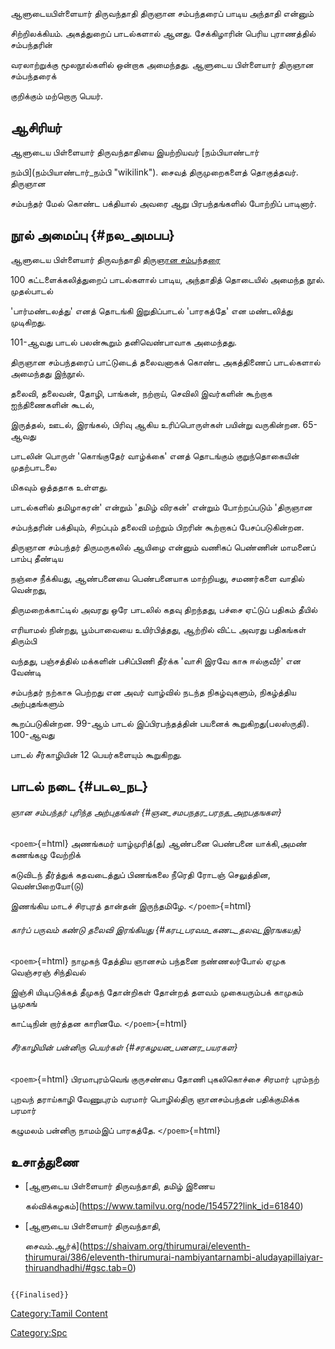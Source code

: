 ஆளுடையபிள்ளையார் திருவந்தாதி திருஞான சம்பந்தரைப் பாடிய அந்தாதி என்னும்
சிற்றிலக்கியம். அகத்துறைப் பாடல்களால் ஆனது. சேக்கிழாரின் பெரிய புராணத்தில் சம்பந்தரின்
வரலாற்றுக்கு மூலநூல்களில் ஒன்றாக அமைந்தது. ஆளுடைய பிள்ளையார் திருஞான சம்பந்தரைக்
குறிக்கும் மற்றொரு பெயர்.

## ஆசிரியர்

ஆளுடைய பிள்ளையார் திருவந்தாதியை இயற்றியவர் [நம்பியாண்டார்
நம்பி](நம்பியாண்டார்_நம்பி "wikilink"). சைவத் திருமுறைகளைத் தொகுத்தவர். திருஞான
சம்பந்தர் மேல் கொண்ட பக்தியால் அவரை ஆறு பிரபந்தங்களில் போற்றிப் பாடினார்.

## நூல் அமைப்பு {#நல_அமபப}

ஆளுடைய பிள்ளையார் திருவந்தாதி [திருஞான சம்பந்தரை](திருஞான_சம்பந்தர் "wikilink")
100 கட்டளைக்கலித்துறைப் பாடல்களால் பாடிய, அந்தாதித் தொடையில் அமைந்த நூல். முதல்பாடல்
\'பார்மண்டலத்து\' எனத் தொடங்கி இறுதிப்பாடல் \'பாரகத்தே\' என மண்டலித்து முடிகிறது.
101-ஆவது பாடல் பலன்கூறும் தனிவெண்பாவாக அமைந்தது.

திருஞான சம்பந்தரைப் பாட்டுடைத் தலைவனாகக் கொண்ட அகத்திணைப் பாடல்களால் அமைந்தது இந்நூல்.
தலைவி, தலைவன், தோழி, பாங்கன், நற்றாய், செவிலி இவர்களின் கூற்றாக ஐந்திணைகளின் கூடல்,
இருத்தல், ஊடல், இரங்கல், பிரிவு ஆகிய உரிப்பொருள்கள் பயின்று வருகின்றன. 65-ஆவது
பாடலின் பொருள் \'கொங்குதேர் வாழ்க்கை\' எனத் தொடங்கும் குறுந்தொகையின் முதற்பாடலை
மிகவும் ஒத்ததாக உள்ளது.

பாடல்களில் தமிழாகரன்\' என்றும் \'தமிழ் விரகன்\' என்றும் போற்றப்படும் \'திருஞான
சம்பந்தரின் பக்தியும், சிறப்பும் தலைவி மற்றும் பிறரின் கூற்றாகப் பேசப்படுகின்றன.
திருஞான சம்பந்தர் திருமருகலில் ஆயிழை என்னும் வணிகப் பெண்ணின் மாமனைப் பாம்பு தீண்டிய
நஞ்சை நீக்கியது, ஆண்பனையை பெண்பனையாக மாற்றியது, சமணர்களை வாதில் வென்றது,
திருமறைக்காட்டில் அவரது ஒரே பாடலில் கதவு திறந்தது, பச்சை ஏட்டுப் பதிகம் தீயில்
எரியாமல் நின்றது, பூம்பாவையை உயிர்பித்தது, ஆற்றில் விட்ட அவரது பதிகங்கள் திரும்பி
வந்தது, பஞ்சத்தில் மக்களின் பசிப்பிணி தீர்க்க \'வாசி இரவே காசு ஈல்குவீர்‌\' என வேண்டி
சம்பந்தர் நற்காசு பெற்றது என அவர் வாழ்வில் நடந்த நிகழ்வுகளும், நிகழ்த்திய அற்புதங்களும்
கூறப்படுகின்றன. 99-ஆம் பாடல் இப்பிரபந்தத்தின் பயனைக் கூறுகிறது(பலஸ்ருதி). 100-ஆவது
பாடல் சீர்காழியின் 12 பெயர்களையும் கூறுகிறது.

## பாடல் நடை {#படல_நட}

###### ஞான சம்பந்தர் புரிந்த அற்புதங்கள் {#ஞன_சமபநதர_பரநத_அறபதஙகள}

`<poem>`{=html} அணங்கமர் யாழ்முரித்(து) ஆண்பனை பெண்பனை யாக்கி,அமண் கணங்கழு வேற்றிக்
கடுவிடந் தீர்த்துக் கதவடைத்துப் பிணங்கலை நீரெதி ரோடஞ் செலுத்தின, வெண்பிறையோ(டு)
இணங்கிய மாடச் சிரபுரத் தான்தன் இருந்தமிழே. `</poem>`{=html}

###### கார்ப் பருவம் கண்டு தலைவி இரங்கியது {#கரப_பரவம_கணட_தலவ_இரஙகயத}

`<poem>`{=html} நாமுகந் தேத்திய ஞானசம் பந்தனை நண்ணலர்போல் ஏமுக வெஞ்சரஞ் சிந்திவல்
இஞ்சி யிடிபடுக்கத் தீமுகந் தோன்றிகள் தோன்றத் தளவம் முகையரும்பக் காமுகம் பூமுகங்
காட்டிநின் றார்த்தன காரினமே. `</poem>`{=html}

###### சீர்காழியின் பன்னிரு பெயர்கள் {#சரகழயன_பனனர_பயரகள}

`<poem>`{=html} பிரமாபுரம்வெங் குருசண்பை தோணி புகலிகொச்சை சிரமார் புரம்நற்
புறவந் தராய்காழி வேணுபுரம் வரமார் பொழில்திரு ஞானசம்பந்தன் பதிக்குமிக்க பரமார்
கழுமலம் பன்னிரு நாமம்இப் பாரகத்தே. `</poem>`{=html}

## உசாத்துணை

-   [ஆளுடைய பிள்ளையார் திருவந்தாதி, தமிழ் இணைய
    கல்விக்கழகம்](https://www.tamilvu.org/node/154572?link_id=61840)
-   [ஆளுடைய பிள்ளையார் திருவந்தாதி,
    சைவம்.ஆர்க்](https://shaivam.org/thirumurai/eleventh-thirumurai/386/eleventh-thirumurai-nambiyantarnambi-aludayapillaiyar-thiruandhadhi/#gsc.tab=0)

```{=mediawiki}
{{Finalised}}
```
[Category:Tamil Content](Category:Tamil_Content "wikilink")
[Category:Spc](Category:Spc "wikilink")
